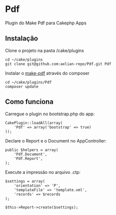 # Pdf

Plugin do Make Pdf para Cakephp Apps

## Instalação

Clone o projeto na pasta /cake/plugins

```
cd ~/cake/plugins
git clone git@github.com:aelian-repo/Pdf.git Pdf
```

Instalar o [make-pdf](https://github.com/aelian-repo/make-pdf) através do composer

```
cd ~/cake/plugins/Pdf
composer update
```

## Como funciona

Carregue o plugin no bootstrap.php do app:

```
CakePlugin::loadAll(array(
    'Pdf' => array('bootstrap' => true)
));
```

Declare o Report e o Document no AppController:

```
public $helpers = array(
    'Pdf.Document',
    'Pdf.Report', 
);  
```

Execute a impressão no arquivo .ctp:

```
$settings = array(
    'orientation' => 'P',
    'templateFile' => 'template.xml',
    'records' => $records
);

$this->Report->create($settings);
```


